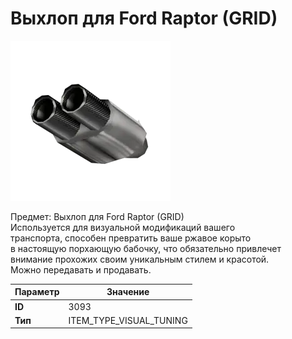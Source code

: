 # Выхлоп для Ford Raptor (GRID)

![Item Image](../img/3093.webp?raw=true)

Предмет: Выхлоп для Ford Raptor (GRID)<br>Используется для визуальной модификаций вашего<br>транспорта, способен превратить ваше ржавое корыто<br>в настоящую порхающую бабочку, что обязательно привлечет<br>внимание прохожих своим уникальным стилем и красотой.<br>Можно передавать и продавать.


| Параметр | Значение |
|----------|----------|
| **ID** | 3093 |
| **Тип** | ITEM_TYPE_VISUAL_TUNING |

